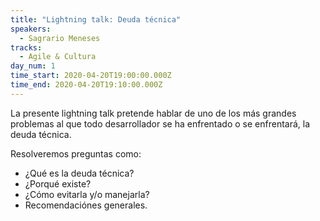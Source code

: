 ```yaml
---
title: "Lightning talk: Deuda técnica"
speakers:
  - Sagrario Meneses
tracks:
  - Agile & Cultura
day_num: 1
time_start: 2020-04-20T19:00:00.000Z
time_end: 2020-04-20T19:10:00.000Z
---
```

<!--StartFragment-->

La presente lightning talk pretende hablar de uno de los más grandes problemas al que todo desarrollador se ha enfrentado o se enfrentará, la deuda técnica.

Resolveremos preguntas como:
* ¿Qué es la deuda técnica?
* ¿Porqué existe?
* ¿Cómo evitarla y/o manejarla?
* Recomendaciónes generales.

<!--EndFragment-->